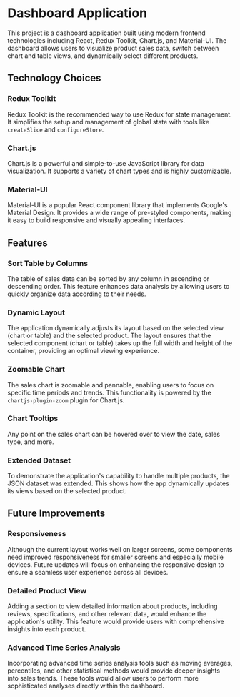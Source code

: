 # Dashboard Application

This project is a dashboard application built using modern frontend technologies including React, Redux Toolkit, Chart.js, and Material-UI. The dashboard allows users to visualize product sales data, switch between chart and table views, and dynamically select different products.

## Technology Choices

### Redux Toolkit
Redux Toolkit is the recommended way to use Redux for state management. It simplifies the setup and management of global state with tools like `createSlice` and `configureStore`.

### Chart.js
Chart.js is a powerful and simple-to-use JavaScript library for data visualization. It supports a variety of chart types and is highly customizable.

### Material-UI
Material-UI is a popular React component library that implements Google's Material Design. It provides a wide range of pre-styled components, making it easy to build responsive and visually appealing interfaces.

## Features

### Sort Table by Columns
The table of sales data can be sorted by any column in ascending or descending order. This feature enhances data analysis by allowing users to quickly organize data according to their needs.

### Dynamic Layout
The application dynamically adjusts its layout based on the selected view (chart or table) and the selected product. The layout ensures that the selected component (chart or table) takes up the full width and height of the container, providing an optimal viewing experience.

### Zoomable Chart
The sales chart is zoomable and pannable, enabling users to focus on specific time periods and trends. This functionality is powered by the `chartjs-plugin-zoom` plugin for Chart.js.

### Chart Tooltips
Any point on the sales chart can be hovered over to view the date, sales type, and more.

### Extended Dataset
To demonstrate the application's capability to handle multiple products, the JSON dataset was extended. This shows how the app dynamically updates its views based on the selected product.

## Future Improvements

### Responsiveness
Although the current layout works well on larger screens, some components need improved responsiveness for smaller screens and especially mobile devices. Future updates will focus on enhancing the responsive design to ensure a seamless user experience across all devices.

### Detailed Product View
Adding a section to view detailed information about products, including reviews, specifications, and other relevant data, would enhance the application's utility. This feature would provide users with comprehensive insights into each product.

### Advanced Time Series Analysis
Incorporating advanced time series analysis tools such as moving averages, percentiles, and other statistical methods would provide deeper insights into sales trends. These tools would allow users to perform more sophisticated analyses directly within the dashboard.
